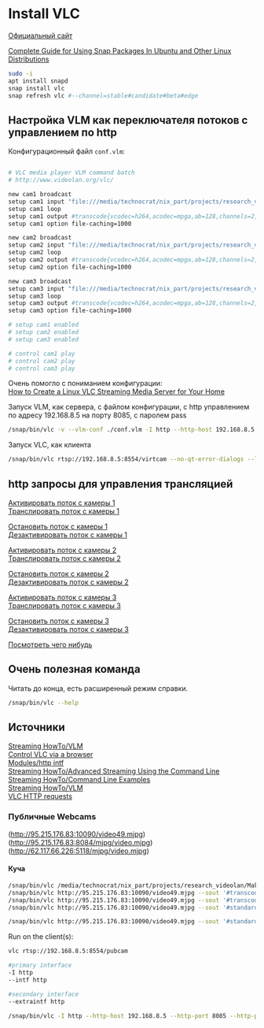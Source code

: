 # Install VLC

[Официальный сайт](https://www.videolan.org/)

[Complete Guide for Using Snap Packages In Ubuntu and Other Linux Distributions](https://itsfoss.com/use-snap-packages-ubuntu-16-04/)

```sh
sudo -i
apt install snapd
snap install vlc
snap refresh vlc #--channel=stable#candidate#beta#edge
```

## Настройка VLM как переключателя потоков с управлением по http

Конфигурационный файл `conf.vlm`:  
```sh

# VLC media player VLM command batch
# http://www.videolan.org/vlc/

new cam1 broadcast
setup cam1 input "file:///media/technocrat/nix_part/projects/research_videolan/v1.mp4"
setup cam1 loop
setup cam1 output #transcode{vcodec=h264,acodec=mpga,ab=128,channels=2,samplerate=44100,scodec=none}:rtp{sdp=rtsp://:8554/virtcam}
setup cam1 option file-caching=1000

new cam2 broadcast
setup cam2 input "file:///media/technocrat/nix_part/projects/research_videolan/v2.mp4"
setup cam2 loop
setup cam2 output #transcode{vcodec=h264,acodec=mpga,ab=128,channels=2,samplerate=44100,scodec=none}:rtp{sdp=rtsp://:8554/virtcam}
setup cam2 option file-caching=1000

new cam3 broadcast
setup cam3 input "file:///media/technocrat/nix_part/projects/research_videolan/v3.mkv"
setup cam3 loop
setup cam3 output #transcode{vcodec=h264,acodec=mpga,ab=128,channels=2,samplerate=44100,scodec=none}:rtp{sdp=rtsp://:8554/virtcam}
setup cam3 option file-caching=1000

# setup cam1 enabled
# setup cam2 enabled
# setup cam3 enabled

# control cam1 play
# control cam2 play
# control cam3 play

```

Очень помогло с пониманием конфигурации:  
[How to Create a Linux VLC Streaming Media Server for Your Home](https://www.makeuseof.com/tag/create-linux-vlc-streaming-media-server-home/)

Запуск VLM, как сервера, с файлом конфигурации, с http управлением по адресу 192.168.8.5 на порту 8085, с паролем pass
```sh
/snap/bin/vlc -v --vlm-conf ./conf.vlm -I http --http-host 192.168.8.5 --http-port 8085 --http-password pass
```

Запуск VLC, как клиента
```sh
/snap/bin/vlc rtsp://192.168.8.5:8554/virtcam --no-qt-error-dialogs --loop --no-audio --no-video-title-show
```

## http запросы для управления трансляцией

[Активировать поток с камеры 1](http://192.168.8.5:8085/requests/vlm_cmd.xml?command=setup%20cam1%20enabled)  
[Транслировать поток с камеры 1](http://192.168.8.5:8085/requests/vlm_cmd.xml?command=control%20cam1%20play)

[Остановить поток с камеры 1](http://192.168.8.5:8085/requests/vlm_cmd.xml?command=control%20cam1%20stop)  
[Дезактивировать поток с камеры 1](http://192.168.8.5:8085/requests/vlm_cmd.xml?command=setup%20cam1%20disabled)

[Активировать поток с камеры 2](http://192.168.8.5:8085/requests/vlm_cmd.xml?command=setup%20cam2%20enabled)  
[Транслировать поток с камеры 2](http://192.168.8.5:8085/requests/vlm_cmd.xml?command=control%20cam2%20play)

[Остановить поток с камеры 2](http://192.168.8.5:8085/requests/vlm_cmd.xml?command=control%20cam2%20stop)  
[Дезактивировать поток с камеры 2](http://192.168.8.5:8085/requests/vlm_cmd.xml?command=setup%20cam2%20disabled)

[Активировать поток с камеры 3](http://192.168.8.5:8085/requests/vlm_cmd.xml?command=setup%20cam3%20enabled)  
[Транслировать поток с камеры 3](http://192.168.8.5:8085/requests/vlm_cmd.xml?command=control%20cam3%20play)

[Остановить поток с камеры 3](http://192.168.8.5:8085/requests/vlm_cmd.xml?command=control%20cam3%20stop)  
[Дезактивировать поток с камеры 3](http://192.168.8.5:8085/requests/vlm_cmd.xml?command=setup%20cam3%20disabled)

[Посмотреть чего нибудь](http://192.168.8.5:8085/requests/vlm.xml)

## Очень полезная команда

Читать до конца, есть расширенный режим справки.

```sh
/snap/bin/vlc --help
```

## Источники

[Streaming HowTo/VLM](https://wiki.videolan.org/Documentation:Streaming_HowTo/VLM/#Advanced_example)  
[Control VLC via a browser](https://wiki.videolan.org/Control_VLC_via_a_browser/)  
[Modules/http intf](https://wiki.videolan.org/Documentation:Modules/http_intf/#VLC_2.0.0_and_later)  
[Streaming HowTo/Advanced Streaming Using the Command Line](https://wiki.videolan.org/Documentation:Streaming_HowTo/Advanced_Streaming_Using_the_Command_Line/)  
[Streaming HowTo/Command Line Examples](https://wiki.videolan.org/Documentation:Streaming_HowTo/Command_Line_Examples/)  
[Streaming HowTo/VLM](https://wiki.videolan.org/Documentation:Streaming_HowTo/VLM/)  
[VLC HTTP requests](https://wiki.videolan.org/VLC_HTTP_requests/)  
[]()
[]()
[]()
[]()

### Публичные Webcams

(http://95.215.176.83:10090/video49.mjpg)  
(http://95.215.176.83:8084/mjpg/video.mjpg)  
(http://62.117.66.226:5118/mjpg/video.mjpg)

#### Куча

```sh
/snap/bin/vlc /media/technocrat/nix_part/projects/research_videolan/MakingThePacific.mkv --sout '#transcode{vcodec=h264,acodec=mpga,ab=128,channels=2,samplerate=44100,scodec=none}:rtp{sdp=rtsp://:8554/pubcam}'
/snap/bin/vlc http://95.215.176.83:10090/video49.mjpg --sout '#transcode{vcodec=h264,acodec=mpga,ab=128,channels=2,samplerate=44100,scodec=none}:rtp{sdp=rtsp://:8554/pubcam}'
/snap/bin/vlc http://95.215.176.83:10090/video49.mjpg --sout '#transcode{vcodec=h264,vb=3500,width=1920,height=1080,acodec=mp3,ab=192,channels=2,samplerate=44100,scodec=none}:rtp{sdp=rtsp://:8554/pubcam}'
/snap/bin/vlc http://95.215.176.83:10090/video49.mjpg --sout '#standard{access=http,mux=ogg,dst=192.168.8.5:8080}'

/snap/bin/vlc http://95.215.176.83:10090/video49.mjpg --sout '#standard{access=http,mux=ogg,dst=192.168.8.5:8080}' -I http --http-host 192.168.8.5 --http-port 8085 --http-password vlan
```

Run on the client(s): 

```sh
vlc rtsp://192.168.8.5:8554/pubcam
```

```sh
#primary interface
-I http
--intf http

#secondary interface
--extraintf http
```

```sh
/snap/bin/vlc -I http --http-host 192.168.8.5 --http-port 8085 --http-password pass --vlm-conf ./conf.vlm --rtsp-host 0.0.0.0 --rtsp-port 554
```
